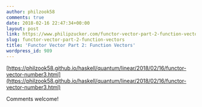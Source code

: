 ```yaml
---
author: philzook58
comments: true
date: 2018-02-16 22:47:34+00:00
layout: post
link: https://www.philipzucker.com/functor-vector-part-2-function-vectors/
slug: functor-vector-part-2-function-vectors
title: 'Functor Vector Part 2: Function Vectors'
wordpress_id: 989
---
```


[https://philzook58.github.io/haskell/quantum/linear/2018/02/16/functor-vector-number3.html](https://philzook58.github.io/haskell/quantum/linear/2018/02/16/functor-vector-number3.html)

Comments welcome!

